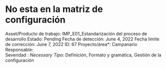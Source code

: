 # No esta en la matriz de configuración

Asset/Producto de trabajo: IMP_E01_Estandarización del proceso de desarrollo
Estado: Pending
Fecha de detección: June 4, 2022
Fecha límite de corrección: June 7, 2022
ID: 67
Proyecto/área*: Campanario
Responsable:  
Severidad *: Necessary
Tipo*: Definición, Formato y gramática, Gestión de la configuración